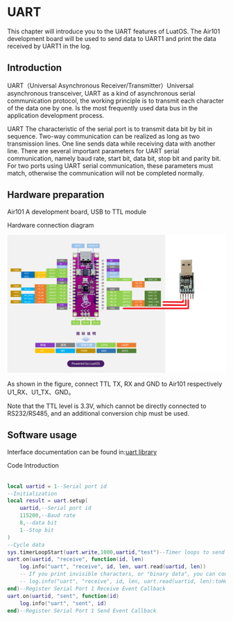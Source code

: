 # UART

This chapter will introduce you to the UART features of LuatOS. The Air101 development board will be used to send data to UART1 and print the data received by UART1 in the log.

## Introduction

UART（Universal Asynchronous Receiver/Transmitter）Universal asynchronous transceiver, UART as a kind of asynchronous serial communication protocol, the working principle is to transmit each character of the data one by one. Is the most frequently used data bus in the application development process.

UART The characteristic of the serial port is to transmit data bit by bit in sequence. Two-way communication can be realized as long as two transmission lines. One line sends data while receiving data with another line. There are several important parameters for UART serial communication, namely baud rate, start bit, data bit, stop bit and parity bit. For two ports using UART serial communication, these parameters must match, otherwise the communication will not be completed normally.

## Hardware preparation

Air101 A development board, USB to TTL module

Hardware connection diagram

![UART](img/UART.png)

As shown in the figure, connect TTL TX, RX and GND to Air101 respectively U1_RX、U1_TX、GND。

Note that the TTL level is 3.3V, which cannot be directly connected to RS232/RS485, and an additional conversion chip must be used.

## Software usage

Interface documentation can be found in:[uart library](https://wiki.luatos.org/api/uart.html)

Code Introduction

```lua

local uartid = 1--Serial port id
--Initialization
local result = uart.setup(
    uartid,--Serial port id
    115200,--Baud rate
    8,--data bit
    1--Stop bit
)
--Cycle data
sys.timerLoopStart(uart.write,1000,uartid,"test")--Timer loops to send data to serial port 1
uart.on(uartid, "receive", function(id, len)
    log.info("uart", "receive", id, len, uart.read(uartid, len))
    -- If you print invisible characters, or "binary data", you can convert the data to HEX value display.
    -- log.info("uart", "receive", id, len, uart.read(uartid, len):toHex())
end)--Register Serial Port 1 Receive Event Callback
uart.on(uartid, "sent", function(id)
    log.info("uart", "sent", id)
end)--Register Serial Port 1 Send Event Callback
```
